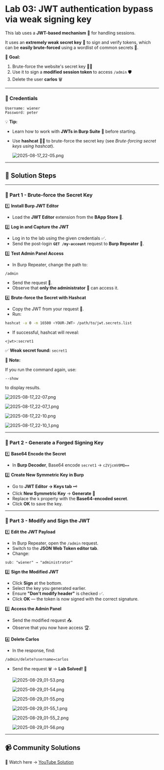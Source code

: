 # Lab 03: JWT authentication bypass via weak signing key

This lab uses a **JWT-based mechanism** 🪪 for handling sessions.

It uses an **extremely weak secret key** 🔑 to sign and verify tokens, which can be **easily brute-forced** using a wordlist of common secrets 📜.

🎯 **Goal:**

1. Brute-force the website's secret key 🕵️‍♂️
2. Use it to sign a **modified session token** to access `/admin` 🛡
3. Delete the user **carlos** 🗑

---

### 🔑 Credentials

```
Username: wiener
Password: peter
```

💡 **Tip:**

- Learn how to work with **JWTs in Burp Suite** 🐞 before starting.
- Use **hashcat** 🐱‍💻 to brute-force the secret key (see *Brute-forcing secret keys using hashcat*).
    
    ![2025-08-17_22-05.png](LabImg/2025-08-17_22-05.png)
    

---

## 📝 Solution Steps

---

### 🥇 Part 1 - Brute-force the Secret Key

1️⃣ **Install Burp JWT Editor**

- Load the **JWT Editor** extension from the **BApp Store** 🛒.

2️⃣ **Log in and Capture the JWT**

- Log in to the lab using the given credentials ✅.
- Send the post-login **`GET /my-account`** request to **Burp Repeater** 📩.

3️⃣ **Test Admin Panel Access**

- In Burp Repeater, change the path to:

```
/admin
```

- Send the request 🚀.
- Observe that **only the administrator** 👑 can access it.

4️⃣ **Brute-force the Secret with Hashcat**

- Copy the JWT from your request 🪪.
- Run:

```bash
hashcat -a 0 -m 16500 <YOUR-JWT> /path/to/jwt.secrets.list
```

- If successful, hashcat will reveal:

```
<jwt>:secret1
```

✅ **Weak secret found:** `secret1`

📌 **Note:**

If you run the command again, use:

```
--show
```

to display results.

![2025-08-17_22-07.png](LabImg/2025-08-17_22-07.png)

![2025-08-17_22-07_1.png](LabImg/2025-08-17_22-07_1.png)

![2025-08-17_22-10.png](LabImg/2025-08-17_22-10.png)

![2025-08-17_22-10_1.png](LabImg/2025-08-17_22-10_1.png)

---

### 🥈 Part 2 - Generate a Forged Signing Key

1️⃣ **Base64 Encode the Secret**

- In **Burp Decoder**, Base64 encode `secret1` → `c2VjcmV0MQ==`

2️⃣ **Create New Symmetric Key in Burp**

- Go to **JWT Editor → Keys tab** 🗝
- Click **New Symmetric Key** → **Generate** 🔄
- Replace the `k` property with the **Base64-encoded secret**.
- Click **OK** to save the key.

---

### 🥉 Part 3 - Modify and Sign the JWT

1️⃣ **Edit the JWT Payload**

- In Burp Repeater, open the `/admin` request.
- Switch to the **JSON Web Token editor tab**.
- Change:

```
sub: "wiener" → "administrator"
```

2️⃣ **Sign the Modified JWT**

- Click **Sign** at the bottom.
- Select the key you generated earlier.
- Ensure **"Don't modify header"** is checked ✅.
- Click **OK** — the token is now signed with the correct signature.

3️⃣ **Access the Admin Panel**

- Send the modified request 📤.
- Observe that you now have access 🏆.

4️⃣ **Delete Carlos**

- In the response, find:

```
/admin/delete?username=carlos
```

- Send the request 🗑 → **Lab Solved!** 🎉
    
    ![2025-08-29_01-53.png](LabImg/2025-08-29_01-53.png)
    
    ![2025-08-29_01-54.png](LabImg/2025-08-29_01-54.png)
    
    ![2025-08-29_01-55.png](LabImg/2025-08-29_01-55.png)
    
    ![2025-08-29_01-55_1.png](LabImg/2025-08-29_01-55_1.png)
    
    ![2025-08-29_01-55_2.png](LabImg/2025-08-29_01-55_2.png)
    
    ![2025-08-29_01-56.png](LabImg/2025-08-29_01-56.png)
    

---

## 📹 Community Solutions

🎥 Watch here → [YouTube Solution](https://youtu.be/ov9yT4WAuzI)